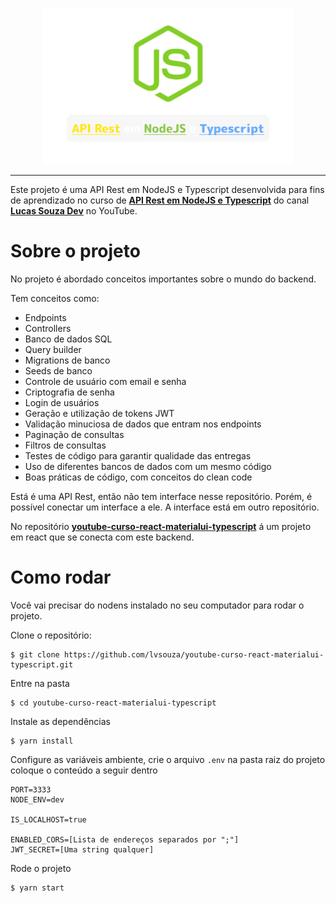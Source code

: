 <p align="center">
  <img src="./docs/Capa do curso.png" width="400" />
</p>

---

Este projeto é uma API Rest em NodeJS e Typescript desenvolvida para fins de aprendizado no curso de **[API Rest em NodeJS e Typescript](https://youtu.be/SVepTuBK4V0)** do canal **[Lucas Souza Dev](https://www.youtube.com/c/LucasSouzaDev)** no YouTube. 


# Sobre o projeto

No projeto é abordado conceitos importantes sobre o mundo do backend.

Tem conceitos como:
- Endpoints
- Controllers
- Banco de dados SQL
- Query builder
- Migrations de banco
- Seeds de banco
- Controle de usuário com email e senha
- Criptografia de senha
- Login de usuários
- Geração e utilização de tokens JWT
- Validação minuciosa de dados que entram nos endpoints
- Paginação de consultas
- Filtros de consultas
- Testes de código para garantir qualidade das entregas
- Uso de diferentes bancos de dados com um mesmo código
- Boas práticas de código, com conceitos do clean code


Está é uma API Rest, então não tem interface nesse repositório. Porém, é possível conectar um interface a ele. A interface está em outro repositório.

No repositório **[youtube-curso-react-materialui-typescript](https://github.com/lvsouza/youtube-curso-react-materialui-typescript/tree/integracao-curso-api-node)** á um projeto em react que se conecta com este backend.


# Como rodar 

Você vai precisar do nodens instalado no seu computador para rodar o projeto.

Clone o repositório:
```
$ git clone https://github.com/lvsouza/youtube-curso-react-materialui-typescript.git
```

Entre na pasta
```
$ cd youtube-curso-react-materialui-typescript
```

Instale as dependências
```
$ yarn install
```

Configure as variáveis ambiente, crie o arquivo `.env` na pasta raiz do projeto coloque o conteúdo a seguir dentro
```
PORT=3333
NODE_ENV=dev

IS_LOCALHOST=true

ENABLED_CORS=[Lista de endereços separados por ";"]
JWT_SECRET=[Uma string qualquer]
```

Rode o projeto
```
$ yarn start
```

